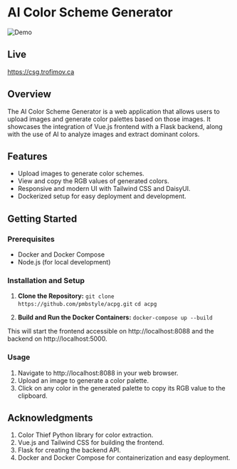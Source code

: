 # AI Color Scheme Generator

![Demo](https://csg.trofimov.ca/preview.png)

## Live

https://csg.trofimov.ca

## Overview
The AI Color Scheme Generator is a web application that allows users to upload images and generate color palettes based on those images. It showcases the integration of Vue.js frontend with a Flask backend, along with the use of AI to analyze images and extract dominant colors.

## Features
- Upload images to generate color schemes.
- View and copy the RGB values of generated colors.
- Responsive and modern UI with Tailwind CSS and DaisyUI.
- Dockerized setup for easy deployment and development.

## Getting Started

### Prerequisites
- Docker and Docker Compose
- Node.js (for local development)

### Installation and Setup
1. **Clone the Repository:**
   `git clone https://github.com/pmbstyle/acpg.git`
   `cd acpg`
   
2. **Build and Run the Docker Containers:**
   `docker-compose up --build`
   
This will start the frontend accessible on http://localhost:8088 and the backend on http://localhost:5000.

### Usage
1. Navigate to http://localhost:8088 in your web browser.
2. Upload an image to generate a color palette.
3. Click on any color in the generated palette to copy its RGB value to the clipboard.

## Acknowledgments
1. Color Thief Python library for color extraction.
2. Vue.js and Tailwind CSS for building the frontend.
3. Flask for creating the backend API.
4. Docker and Docker Compose for containerization and easy deployment.